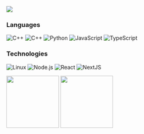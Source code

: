 [![](https://raw.githubusercontent.com/ayushannand/ayushannand/master/profile.gif)](https://www.ayushannand.com/)

### Languages

![C++](https://img.shields.io/badge/-C++-000?&logo=C++)
![C++](https://img.shields.io/badge/-C++-000?&logo=c%2b%2b&logoColor=00599C)
![Python](https://img.shields.io/badge/-Python-000?&logo=Python)
![JavaScript](https://img.shields.io/badge/-JavaScript-000?&logo=JavaScript)
![TypeScript](https://img.shields.io/badge/-TypeScript-000?&logo=TypeScript)

### Technologies

![Linux](https://img.shields.io/badge/-Linux-000?&logo=Linux)
![Node.js](https://img.shields.io/badge/-Node.js-000?&logo=node.js)
![React](https://img.shields.io/badge/-React-000?&logo=React)
![NextJS](https://img.shields.io/badge/-NextJS-000?&logo=Next.js)



<img height="137px" src="https://github-readme-stats.vercel.app/api?username=ayushannand" />

<img height="137px" src="https://github-readme-stats.vercel.app/api/top-langs/?username=ayushannand&hide=html&hide_title=true&hide_border=true&layout=compact&langs_count=6&exclude_repo=comp426,Redventures-Movie-Quotes&text_color=000&icon_color=fff&bg_color=0,52fa5a,4dfcff,c64dff&theme=graywhite" />